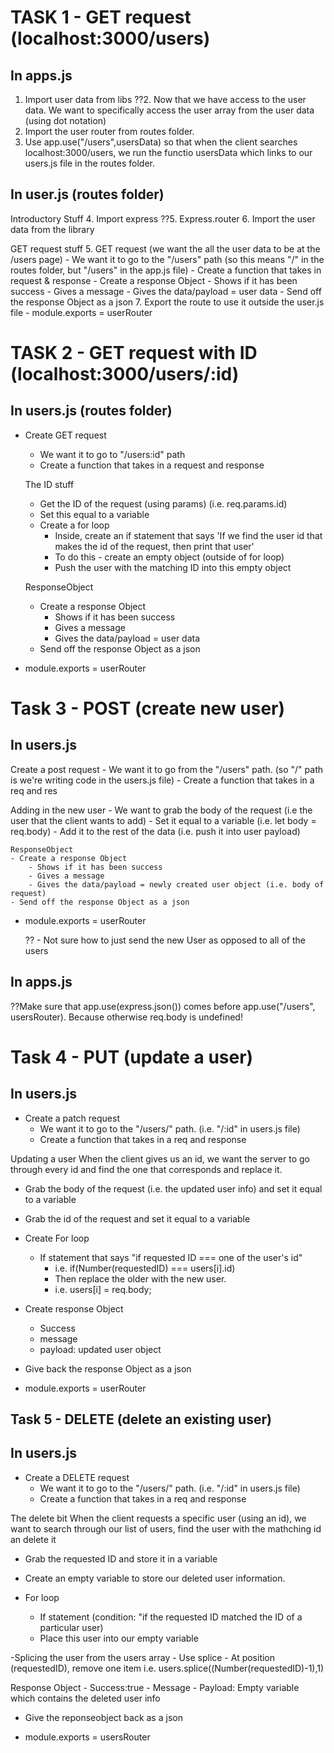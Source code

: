 # TASK 1 - GET request (localhost:3000/users)
## In apps.js
1. Import user data from libs
??2. Now that we have access to the user data. We want to specifically access the user array from the user data (using dot notation)
3. Import the user router from routes folder.
4. Use app.use("/users",usersData) so that when the client searches localhost:3000/users, we run the functio usersData which links to our users.js file in the routes folder.

## In user.js (routes folder)
Introductory Stuff
4. Import express
??5. Express.router
6. Import the user data from the library

GET request stuff
5. GET request (we want the all the user data to be at the /users page)
    - We want it to go to the "/users" path (so this means "/" in the routes folder, but "/users" in the app.js file)
    - Create a function that takes in request & response
    - Create a response Object
        - Shows if it has been success
        - Gives a message
        - Gives the data/payload = user data
    - Send off the response Object as a json
7. Export the route to use it outside the user.js file
    - module.exports = userRouter

# TASK 2 - GET request with ID (localhost:3000/users/:id)

## In users.js (routes folder)
- Create GET request
    - We want it to go to "/users:id" path
    - Create a function that takes in a request and response
    
    The ID stuff
    - Get the ID of the request (using params) (i.e. req.params.id)
    - Set this equal to a variable
    - Create a for loop
        - Inside, create an if statement that says 'If we find the user id that makes the id of the request, then print that user'
        - To do this - create an empty object (outside of for loop)
        - Push the user with the matching ID into this empty object

    ResponseObject
    - Create a response Object
        - Shows if it has been success
        - Gives a message
        - Gives the data/payload = user data
    - Send off the response Object as a json

- module.exports = userRouter

# Task 3 - POST (create new user)
## In users.js 
Create a post request
    - We want it to go from the "/users" path. (so "/" path is we're writing code in the users.js file)
    - Create a function that takes in a req and res

Adding in the new user
    - We want to grab the body of the request (i.e the user that the client wants to add)
    - Set it equal to a variable (i.e. let body = req.body)
    - Add it to the rest of the data (i.e. push it into user payload)
    
    ResponseObject
    - Create a response Object
        - Shows if it has been success
        - Gives a message
        - Gives the data/payload = newly created user object (i.e. body of request)
    - Send off the response Object as a json
- module.exports = userRouter

    ?? - Not sure how to just send the new User as opposed to all of the users

## In apps.js
??Make sure that app.use(express.json()) comes before app.use("/users", usersRouter).
Because otherwise req.body is undefined!

# Task 4 - PUT (update a user)
## In users.js 
- Create a patch request
    - We want it to go to the "/users/<id>" path. (i.e. "/:id" in users.js file)
    - Create a function that takes in a req and response

Updating a user
When the client gives us an id, we want the server to go through every id and find the one that corresponds and replace it.
- Grab the body of the request (i.e. the updated user info) and set it equal to a variable
- Grab the id of the request and set it equal to a variable

- Create For loop
    - If statement that says "if requested ID === one of the user's id"
        - i.e. if(Number(requestedID) === users[i].id)
        - Then replace the older with the new user.
        - i.e. users[i] = req.body;

- Create response Object
    - Success
    - message
    - payload: updated user object
    
- Give back the response Object as a json
- module.exports = userRouter

## Task 5 - DELETE (delete an existing user)
## In users.js 
- Create a DELETE request
    - We want it to go to the "/users/<id>" path. (i.e. "/:id" in users.js file)
    - Create a function that takes in a req and response

The delete bit
When the client requests a specific user (using an id), we want to search through our list of users, find the user with the mathching id an delete it 
- Grab the requested ID and store it in a variable
- Create an empty variable to store our deleted user information.

- For loop 
    - If statement (condition: "if the requested ID matched the ID of a particular user)
    - Place this user into our empty variable

-Splicing the user from the users array
    - Use splice
    - At position (requestedID), remove one item i.e. users.splice((Number(requestedID)-1),1)

Response Object
    - Success:true
    - Message
    - Payload: Empty variable which contains the deleted user info
- Give the reponseobject back as a json

- module.exports = usersRouter